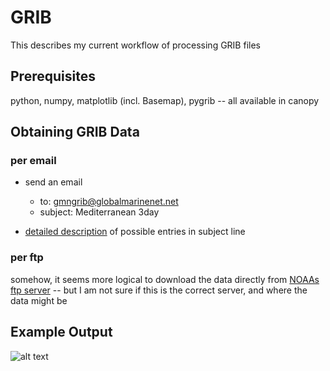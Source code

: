 GRIB
====
This describes my current workflow of processing GRIB files

Prerequisites
-------------

python, numpy, matplotlib (incl. Basemap), pygrib -- all available in canopy

Obtaining GRIB Data
-------------------

### per email

- send an email
	* to: gmngrib@globalmarinenet.net
	* subject: Mediterranean 3day
	
- [detailed description](http://www.globalmarinenet.com/publications/grib.txt) of possible entries in subject line


### per ftp

somehow, it seems more logical to download the data directly from [NOAAs ftp server](ftpprd.ncep.noaa.gov/pub/data/nccf/com) -- but I am not sure if this is the correct server, and where the data might be


Example Output
--------------
![alt text](t_0__20140131_600.png "Example of resulting image")